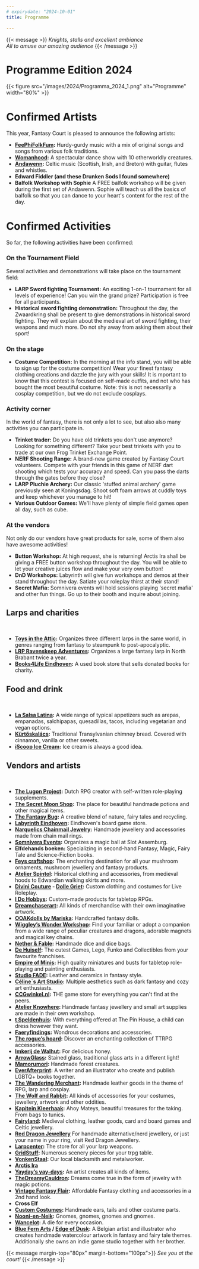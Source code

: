 ```yaml
---
# expirydate: "2024-10-01"
title: Programme

---
```


{{< message >}}
 _Knights, stalls and excellent ambiance_\
_All to amuse our amazing audience_
{{< /message >}}

# Programme Edition 2024
{{< figure src="/images/2024/Programma_2024_1.png" alt="Programme" width="80%" >}}

# Confirmed Artists
This year, Fantasy Court is pleased to announce the following artists: 
- **[FeePhiFolkFum](https://www.youtube.com/@FeePhiFolkFum/playlists):** Hurdy-gurdy music with a mix of original songs and songs from various folk traditions.
- **[Womanhood](https://www.facebook.com/WOMANHOODpe):** A spectacular dance show with 10 otherworldly creatures.
- **[Andawenn](https://www.facebook.com/Andawenn):**  Celtic music (Scottish, Irish, and Breton) with guitar, flutes and whistles.
- **Edward Fiddler (and these Drunken Sods I found somewhere)** 
- **Balfolk Workshop with Sophie** A FREE balfolk workshop will be given during the first set of Andawenn. Sophie will teach us all the basics of balfolk so that you can dance to your heart's content for the rest of the day.

# Confirmed Activities
So far, the following activities have been confirmed:
### On the Tournament Field
Several activities and demonstrations will take place on the tournament field:
- **LARP Sword fighting Tournament:** An exciting 1-on-1 tournament for all levels of experience! Can you win the grand prize? Participation is free for all participants.
- **Historical sword fighting demonstration:** Throughout the day, the Zwaardkring shall be present to give demonstrations in historical sword fighting. They will explain about the medieval art of sword fighting, their weapons and much more. Do not shy away from asking them about their sport!

### On the stage

- **Costume Competition:** In the morning at the info stand, you will be able to sign up for the costume competition! Wear your finest fantasy clothing creations and dazzle the jury with your skills! It is mportant to know that this contest is focused on self-made outfits, and not who has bought the most beautiful costume. Note: this is not necessarily a cosplay competition, but we do not exclude cosplays.

### Activity corner
In the world of fantasy, there is not only a lot to see, but also also many activities you can participate in.
- **Trinket trader:** Do you have old trinkets you don't use anymore? Looking for something different? Take your best trinkets with you to trade at our own Frog Trinket Exchange Point.
- **NERF Shooting Range:** A brand-new game created by Fantasy Court volunteers. Compete with your friends in this game of NERF dart shooting which tests your accuracy and speed. Can you pass the darts through the gates before they close?
- **LARP Pluchie Archery:** Our classic 'stuffed animal archery' game previously seen at Koningsdag. Shoot soft foam arrows at cuddly toys and keep whichever you manage to hit!
- **Various Outdoor Games:** We'll have plenty of simple field games open all day, such as cube.

### At the vendors
Not only do our vendors have great products for sale, some of them also have awesome activities!
- **Button Workshop:** At high request, she is returning! Arctis Ira shall be giving a FREE button workshop throughout the day. You will be able to let your creative juices flow and make your very own button!
- **DnD Workshops:** Labyrinth will give fun workshops and demos at their stand throughout the day. Satiate your roleplay thirst at their stand!
- **Secret Mafia:** Somnivera events will hold sessions playing 'secret mafia' and other fun things. Go up to their booth and inquire about joining.

## Larps and charities
&nbsp; 
- **[Toys in the Attic](toysintheattic.nl):** Organizes three different larps in the same world, in genres ranging from fantasy to steampunk to post-apocalyptic. 
- **[LRP Ravenskeep Adventures](https://ravenskeep.nl):** Organizes a large fantasy larp in North Brabant twice a year.
- **[Books4Life Eindhoven](https://www.books4life-eindhoven.nl):** A used book store that sells donated books for charity. 

## Food and drink
&nbsp;
- **[La Salsa Latina](lasalsalatina.nl):** A wide range of typical appetizers such as arepas, empanadas, salchipapas, quesadillas, tacos, including vegetarian and vegan options.
- **[Kürtőskalács](https://www.schoorsteenbrood.nl/):** Traditional Transylvanian chimney bread. Covered with cinnamon, vanilla or other sweets. 
- **[iScoop Ice Cream](iScoop.nl):** Ice cream is always a good idea.


## Vendors and artists
&nbsp;
- **[The Lugon Project](https://www.instagram.com/thelugonproject/):** Dutch RPG creator with self-written role-playing supplements.
- **[The Secret Moon Shop](https://www.etsy.com/shop/TheSecretMoonShop):** The place for beautiful handmade potions and other magical items. 
- **[The Fantasy Bug](https://www.thefantasybug.nl/):** A creative blend of nature, fairy tales and recycling.
- **[Labyrinth Eindhoven](https://labyrinth040.nl/):** Eindhoven's board game store.
- **[Narquelics Chainmail Jewelry](https://www.narquelics.com/):** Handmade jewellery and accessories made from chain mail rings.
- **[Somnivera Events](www.somnivera-events.nl):** Organizes a magic ball at Slot Assemburg.
- **Elfdehands boeken:** Specializing in second-hand Fantasy, Magic, Fairy Tale and Science-Fiction books.
- **[Feys craftshop](https://www.feyscraftshop.nl/):** The enchanting destination for all your mushroom ornaments, mushroom jewellery and fantasy products.
- **[Atelier Spintol](https://www.facebook.com/AtelierSpintol/):** Historical clothing and accessories, from medieval hoods to Edwardian walking skirts and more.
- **[Divini Couture](https://divinicouture.com/) - [Dolle Griet](https://www.dolle-griet.nl/):** Custom clothing and costumes for Live Roleplay.
- **[I Do Hobbys](https://idohobbys.com/):** Custom-made products for tabletop RPGs.
- **[Dreamchaserart](https://dreamchasergallery.com/):** All kinds of merchandise with their own imaginative artwork.
- **[OOAKdolls by Mariska](https://ooakdolls.nl/):** Handcrafted fantasy dolls.
- **[Wiggley’s Wonder Workshop](https://wiggleyswonderworkshop.com/):** Find your familiar or adopt a companion from a wide range of peculiar creatures and dragons, adorable magnets and magical key chains.
- **[Nether & Fable](https://netherandfable.com/):** Handmade dice and dice bags.
- **[De Huiself](https://dehuiself.nl/):** The cutest Games, Lego, Funko and Collectibles from your favourite franchises.
- **[Empire of Minis](https://empireofminis.com/nl):** High quality miniatures and busts for tabletop role-playing and painting enthusiasts.
- **[Studio FADE](https://www.studiofade.nl/):** Leather and ceramics in fantasy style.
- **[Céline`s Art Studio](https://celinevu.nl/):** Multiple aesthetics such as dark fantasy and cozy art enthusiasts.
- **[CCGwinkel.nl](CCGwinkel.nl):** THE game store for everything you can't find at the peers.
- **[Atelier Knowhere](https://www.instagram.com/atelier_knowhere/):** Handmade fantasy jewellery and small art supplies are made in their own workshop.
- **[t Speldenhuis](https://t-speldenhuis.nl/):** With everything offered at The Pin House, a child can dress however they want.
- **[Faeryfindings](https://www.faeryfindings.com/):** Wondrous decorations and accessories.
- **[The rogue’s hoard](https://www.the-rogues-hoard.com/products):** Discover an enchanting collection of TTRPG accessories.
- **[Imkerij de Walhut](https://www.imkerijdewalhut.nl/):** For delicious honey. 
- **[ArrowGlass](https://www.arrowglass-atelier.com/):** Stained glass, traditional glass arts in a different light!
- **[Mamorumori](https://mamorumori.com/):** Handmade forest creatures.
- **[EverAfterprint](https://everafterprint.com):** A writer and an illustrator who create and publish LGBTQ+ books together.
- **[The Wandering Merchant](https://thewanderingmerchant.nl/):** Handmade leather goods in the theme of RPG, larp and cosplay.
- **[The Wolf and Rabbit](http://www.thewolfandrabbit.com/):** All kinds of accessories for your costumes, jewellery, artwork and other oddities.
- **[Kapitein Kleerhaak](https://kapitein-kleerhaak.sumupstore.com/):** Ahoy Mateys, beautiful treasures for the taking. From bags to tunics.
- **[Fairyland](https://www.fairyland.nl/):** Medieval clothing, leather goods, card and board games and Celtic jewellery.
- **[Red Dragon Jewellery](https://www.facebook.com/people/Red-Dragon-Jewellery/100064107270660/)** For handmade alternative/nerd jewellery, or just your name in your ring, visit Red Dragon Jewellery.
- **[Larpcenter](https://www.larpcenter.nl/):** The store for all your larp weapons.
- **[GridStuff](https://www.gridstuff.nl/):** Numerous scenery pieces for your trpg table.
- **[VonkenStaal](https://www.etsy.com/nl/shop/Vonkenstaal):** Our local blacksmith and metalworker.
- **[Arctis Ira](https://www.instagram.com/arctis_ira/)**
- **[Yayday’s yay-days](https://www.instagram.com/life_is_art_apparently?igsh=YXE1ejhvb2drYzJl):** An artist creates all kinds of items. 
- **[TheDreamyCauldron](https://www.etsy.com/shop/TheDreamyCauldron):** Dreams come true in the form of jewelry with magic potions.
- **[Vintage Fantasy Flair](https://www.facebook.com/vintagefantasyflair):** Affordable Fantasy clothing and accessories in a 2nd hand look.
- **Cross Elf**
- **[Custom Costumes](customcostumes.nl):** Handmade ears, tails and other costume parts.
- **[Nooni-en-Neik](https://www.nooni-en-neik.nl/):** Gnomes, gnomes, gnomes and gnomes.
- **[Wancelot](wancelot.nl):** A die for every occasion.
- **[Blue Fern Arts](https://www.bluefernarts.com/) / [Edge of Dusk](https://edgeofdusk.com/):** A Belgian artist and illustrator who creates handmade watercolour artwork in fantasy and fairy tale themes. Additionally she owns an indie game studio together with her brother.


{{< message margin-top="80px" margin-bottom="100px">}}
_See you at the court!_
{{< /message >}}

